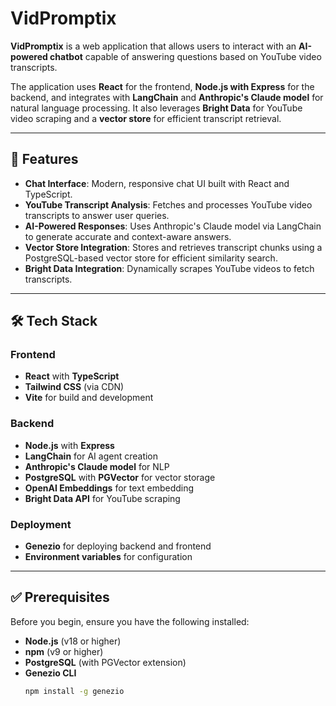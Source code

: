 # VidPromptix

**VidPromptix** is a web application that allows users to interact with an **AI-powered chatbot** capable of answering questions based on YouTube video transcripts.  

The application uses **React** for the frontend, **Node.js with Express** for the backend, and integrates with **LangChain** and **Anthropic's Claude model** for natural language processing. It also leverages **Bright Data** for YouTube video scraping and a **vector store** for efficient transcript retrieval.

---

## 🚀 Features

- **Chat Interface**: Modern, responsive chat UI built with React and TypeScript.
- **YouTube Transcript Analysis**: Fetches and processes YouTube video transcripts to answer user queries.
- **AI-Powered Responses**: Uses Anthropic's Claude model via LangChain to generate accurate and context-aware answers.
- **Vector Store Integration**: Stores and retrieves transcript chunks using a PostgreSQL-based vector store for efficient similarity search.
- **Bright Data Integration**: Dynamically scrapes YouTube videos to fetch transcripts.

---

## 🛠️ Tech Stack

### Frontend
- **React** with **TypeScript**
- **Tailwind CSS** (via CDN)
- **Vite** for build and development

### Backend
- **Node.js** with **Express**
- **LangChain** for AI agent creation
- **Anthropic's Claude model** for NLP
- **PostgreSQL** with **PGVector** for vector storage
- **OpenAI Embeddings** for text embedding
- **Bright Data API** for YouTube scraping

### Deployment
- **Genezio** for deploying backend and frontend
- **Environment variables** for configuration

---

## ✅ Prerequisites

Before you begin, ensure you have the following installed:

- **Node.js** (v18 or higher)
- **npm** (v9 or higher)
- **PostgreSQL** (with PGVector extension)
- **Genezio CLI**  
  ```bash
  npm install -g genezio

